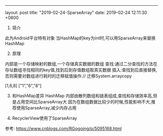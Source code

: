 ---
layout: post
title:  "2019-02-24-SparseArray"
date:   2019-02-24 12:11:30 +0800


1. 简介

此为Android平台特有对象
当HashMap的key为int时,可以用SparseArray来替换HashMap

2. 原理

内部是一个存储映射的数组,一个存储真实数据的数组
查找:通过二分查找的方法在存址数组寻找相同的key值,找到后到存值数组取真实数据
插入:查找到后直接替换,否则需要对数组进行耗时的迁移赋值操作.// 迁移System.arraycopy

[1,6,8]
["1","6","8"]

3. 和HashMap差异
HashMap 内部由散列数组和链表组成,查找和存储效率高,但是占用空间比SparseArray大
因为在数组数据比较少的时候,性能影响不大,推荐使用SparseArray,减少内存占用

4. RecyclerView使用了SparseArray

参考:
https://www.cnblogs.com/RGogoing/p/5095168.html

